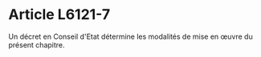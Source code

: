 # Article L6121-7

Un décret en Conseil d'Etat détermine les modalités de mise en œuvre du présent chapitre.